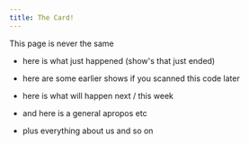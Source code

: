 ```yaml
---
title: The Card!
---
```


This page is never the same

-   here is what just happened (show's that just ended)
-   here are some earlier shows if you scanned this code later
-   here is what will happen next / this week

-   and here is a general apropos etc

-   plus everything about us and so on
